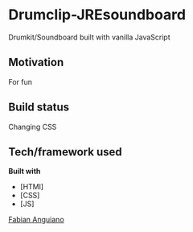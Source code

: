 # Drumclip-JREsoundboard
Drumkit/Soundboard built with vanilla JavaScript

## Motivation
For fun

## Build status
Changing CSS 

## Tech/framework used

<b>Built with</b>
- [HTMl]
- [CSS]
- [JS]




[Fabian Anguiano]()
